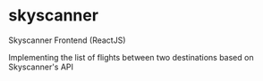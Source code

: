 # skyscanner
Skyscanner Frontend (ReactJS)

Implementing the list of flights between two destinations based on Skyscanner's API
